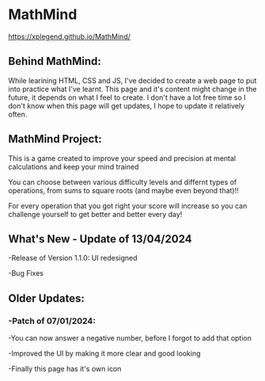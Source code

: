 # MathMind
https://xplegend.github.io/MathMind/

## Behind MathMind:
While learining HTML, CSS and JS, I've decided to create a web page to put into practice what I've learnt.
This page and it's content might change in the future, it depends on what I feel to create.
I don't have a lot free time so I don't know when this page will get updates, I hope to update it relatively often.

## MathMind Project:
This is a game created to improve your speed and precision at mental calculations and keep your mind trained

You can choose between various difficulty levels and differnt types of operations, from sums to square roots (and maybe even beyond that)!!

For every operation that you got right your score will increase so you can challenge yourself to get better and better every day!

## What's New - Update of 13/04/2024

-Release of Version 1.1.0: UI redesigned

-Bug Fixes

## Older Updates:

### -Patch of 07/01/2024:

-You can now answer a negative number, before I forgot to add that option

-Improved the UI by making it more clear and good looking

-Finally this page has it's own icon
